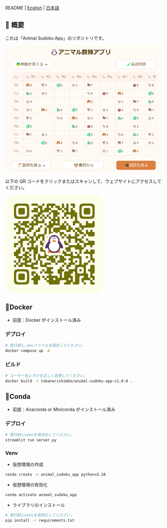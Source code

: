 README | [English](/readme/readme_en.md) | [日本語](/readme/readme_jp.md)

## 🐧 概要

これは「Animal Sudoku App」のリポジトリです。

![About WebSite](/images/about_animal_sudoku_app_jp.png)

以下の QR コードをクリックまたはスキャンして、ウェブサイトにアクセスしてください。

[![QR-Code of WebSite](/images/qr_code_animal_sudoku_app.png)](https://animal-sudoku-app.streamlit.app/)

## 🐋Docker

- 前提：Docker がインストール済み

### デプロイ

```bash
# 実行前に.envファイルを設定してください。
docker compose up -d
```

### ビルド

```bash
# ユーザー名とタグを正しく変更してください。
docker build -t takanarishimbo/animal-sudoku-app:v1.0.0 .
```

## 🐍Conda

- 前提：Anaconda or Miniconda がインストール済み

### デプロイ

```bash
# 実行前にvenvを有効化してください。
streamlit run server.py
```

### Venv

- 仮想環境の作成

```bash
conda create -n animal_sudoku_app python=3.10
```

- 仮想環境の有効化

```bash
conda activate animal_sudoku_app
```

- ライブラリのインストール

```bash
# 実行前にvenvを有効化してください。
pip install -r requirements.txt
```
